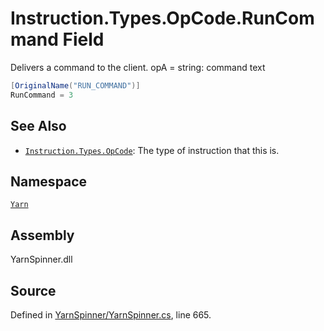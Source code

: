 <!-- This file was generated by a tool. Do not edit this file by hand. -->

# Instruction.Types.OpCode.RunCommand Field

Delivers a command to the client.
opA = string: command text


```csharp
[OriginalName("RUN_COMMAND")]
RunCommand = 3
```



## See Also
* [`Instruction.Types.OpCode`](/api/csharp/yarn/instruction.types.opcode.md): 
The type of instruction that this is.

## Namespace
[`Yarn`](/api/csharp/yarn/README.md)

## Assembly
YarnSpinner.dll

## Source
Defined in [YarnSpinner/YarnSpinner.cs](https://github.com/YarnSpinnerTool/YarnSpinner//blob/develop/YarnSpinner/YarnSpinner.cs#L665), line 665.
